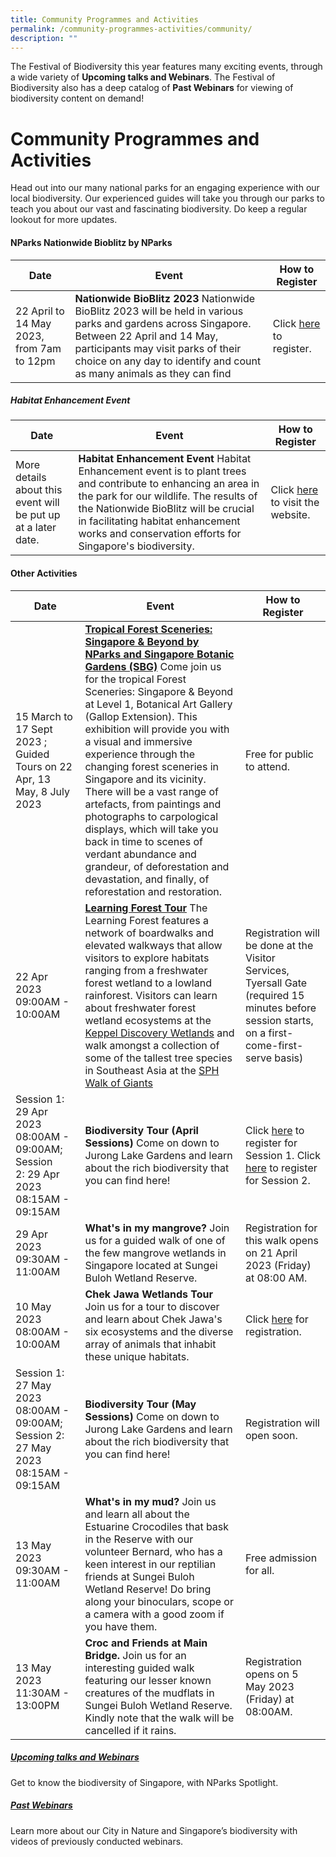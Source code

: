 ```yaml
---
title: Community Programmes and Activities
permalink: /community-programmes-activities/community/
description: ""
---
```

The Festival of Biodiversity this year features many exciting events, through a wide variety of **Upcoming talks and Webinars**. The Festival of Biodiversity also has a deep catalog of **Past Webinars** for viewing of biodiversity content on demand!

# **Community Programmes and Activities**
Head out into our many national parks for an engaging experience with our local biodiversity. Our experienced guides will take you through our parks to teach you about our vast and fascinating biodiversity. Do keep a regular lookout for more updates.

#### NParks Nationwide Bioblitz by NParks

| Date | Event | How to Register |
| -------- | -------- | -------- |
| 22 April to 14 May 2023, from 7am to 12pm  | **Nationwide BioBlitz 2023** Nationwide BioBlitz 2023 will be held in various parks and gardens across Singapore. Between 22 April and 14 May, participants may visit parks of their choice on any day to identify and count as many animals as they can find | Click [here](https://form.gov.sg/63f48b142146c40012906d58) to register.|

##### Habitat Enhancement Event

| Date | Event | How to Register |
| -------- | -------- | -------- |
| More details about this event will be put up at a later date.  | **Habitat Enhancement Event** Habitat Enhancement event is to plant trees and contribute to enhancing an area in the park for our wildlife. The results of the Nationwide BioBlitz will be crucial in facilitating habitat enhancement works and conservation efforts for Singapore's biodiversity.| Click [here](https://www.nparks.gov.sg/treessg/one-million-trees-movement/upcoming-activities) to visit the website. |

#### Other Activities 

| Date | Event | How to Register |
| -------- | -------- | -------- |
| 15 March to 17 Sept 2023 ; Guided Tours on 22 Apr, 13 May, 8 July 2023  | **[Tropical Forest Sceneries: Singapore & Beyond by NParks and Singapore Botanic Gardens (SBG)](https://www.nparks.gov.sg/activities/events-and-workshops/2023/3/sbg-tropical-forest-sceneries-2023)** Come join us for the tropical Forest Sceneries: Singapore & Beyond at Level 1, Botanical Art Gallery (Gallop Extension). This exhibition will provide you with a visual and immersive experience through the changing forest sceneries in Singapore and its vicinity. There will be a vast range of artefacts, from paintings and photographs to carpological displays, which will take you back in time to scenes of verdant abundance and grandeur, of deforestation and devastation, and finally, of reforestation and restoration.| Free for public to attend. |
| 22 Apr 2023 09:00AM - 10:00AM  | **[Learning Forest Tour](https://www.nparks.gov.sg/activities/events-and-workshops/2023/4/learning-forest-tour-4th-sat)** The Learning Forest features a network of boardwalks and elevated walkways that allow visitors to explore habitats ranging from a freshwater forest wetland to a lowland rainforest. Visitors can learn about freshwater forest wetland ecosystems at the [Keppel Discovery Wetlands](https://www.sbg.org.sg/index.php?option=com_k2&view=item&layout=item&id=1234&Itemid=527) and walk amongst a collection of some of the tallest tree species in Southeast Asia at the [SPH Walk of Giants](https://www.sbg.org.sg/index.php?option=com_k2&view=item&layout=item&id=1235&Itemid=525) | Registration will be done at the Visitor Services, Tyersall Gate (required 15 minutes before session starts, on a first-come-first-serve basis)|
| Session 1: 29 Apr 2023 08:00AM - 09:00AM; Session 2: 29 Apr 2023 08:15AM - 09:15AM  | **Biodiversity Tour (April Sessions)** Come on down to Jurong Lake Gardens and learn about the rich biodiversity that you can find here!| Click [here](https://www.nparks.gov.sg/activities/events-and-workshops/2023/4/biodiversity-tour-at-jlg-(29-apr-session-1)) to register for Session 1. Click [here](https://www.nparks.gov.sg/activities/events-and-workshops/2023/4/biodiversity-tour-at-jlg-(29-apr-session-2)) to register for Session 2. |
| 29 Apr 2023 09:30AM - 11:00AM  | **What's in my mangrove?** Join us for a guided walk of one of the few mangrove wetlands in Singapore located at Sungei Buloh Wetland Reserve. | Registration for this walk opens on 21 April 2023 (Friday) at 08:00 AM.|
| 10 May 2023 08:00AM - 10:00AM  | **Chek Jawa Wetlands Tour** Join us for a tour to discover and learn about Chek Jawa's six ecosystems and the diverse array of animals that inhabit these unique habitats. | Click [here](https://www.nparks.gov.sg/activities/events-and-workshops/2023/5/chek-jawa-wetlands-tour-10-may-2023) for registration.|
| Session 1: 27 May 2023 08:00AM - 09:00AM; Session 2: 27 May 2023 08:15AM - 09:15AM  | **Biodiversity Tour (May Sessions)** Come on down to Jurong Lake Gardens and learn about the rich biodiversity that you can find here! | Registration will open soon.|
| 13 May 2023 09:30AM - 11:00AM  | **What's in my mud?** Join us and learn all about the Estuarine Crocodiles that bask in the Reserve with our volunteer Bernard, who has a keen interest in our reptilian friends at Sungei Buloh Wetland Reserve! Do bring along your binoculars, scope or a camera with a good zoom if you have them. | Free admission for all.|
| 13 May 2023 11:30AM - 13:00PM  | **Croc and Friends at Main Bridge.** Join us for an interesting guided walk featuring our lesser known creatures of the mudflats in Sungei Buloh Wetland Reserve. Kindly note that the walk will be cancelled if it rains. | Registration opens on 5 May 2023 (Friday) at 08:00AM.|


##### [Upcoming talks and Webinars](https://fob.nparks.gov.sg/festival-programmes/Online-events/upcoming-webinars)
Get to know the biodiversity of Singapore, with NParks Spotlight.
##### [Past Webinars](https://fob.nparks.gov.sg/festival-programmes/Online-events/past-webinars)
Learn more about our City in Nature and Singapore’s biodiversity with videos of previously conducted webinars.